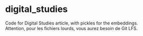 # digital_studies
Code for Digital Studies article, with pickles for the embeddings.
<br>Attention, pour les fichiers lourds, vous aurez besoin de Git LFS.

